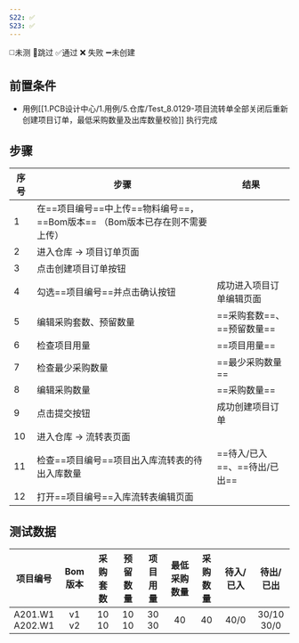 ```yaml
---
S22: ✅
S23: ✅
---
```

◻️未测    🚫跳过     ✅通过    ❌ 失败    ➖未创建

## 前置条件

- 用例[[1.PCB设计中心/1.用例/5.仓库/Test_8.0129-项目流转单全部关闭后重新创建项目订单，最低采购数量及出库数量校验]] 执行完成

## 步骤

| 序号  | 步骤                                              | 结果                  |
| --- | ----------------------------------------------- | ------------------- |
| 1   | 在==项目编号==中上传==物料编号==，==Bom版本== （Bom版本已存在则不需要上传） |                     |
| 2   | 进入仓库 -> 项目订单页面                                  |                     |
| 3   | 点击创建项目订单按钮                                      |                     |
| 4   | 勾选==项目编号==并点击确认按钮                               | 成功进入项目订单编辑页面        |
| 5   | 编辑采购套数、预留数量                                     | ==采购套数==、==预留数量==   |
| 6   | 检查项目用量                                          | ==项目用量==            |
| 7   | 检查最少采购数量                                        | ==最少采购数量==          |
| 8   | 编辑采购数量                                          | ==采购数量==            |
| 9   | 点击提交按钮                                          | 成功创建项目订单            |
| 10  | 进入仓库 -> 流转表页面                                   |                     |
| 11  | 检查==项目编号==项目出入库流转表的待出入库数量                       | ==待入/已入==、==待出/已出== |
| 12  | 打开==项目编号==入库流转表编辑页面                             |                     |

## 测试数据

| 项目编号 | Bom版本 | 采购套数 | 预留数量 | 项目用量 | 最低采购数量 | 采购数量 | 待入/已入 | 待出/已出 |
| :--: | :--: | :--: | :--: | :--: | :--: | :--: | :--: | :--: |
| A201.W1<br>A202.W1 | v1<br>v2 | 10<br>10 | 10<br>10 | 30<br>30 | 40 | 40 | 40/0 | 30/10<br>30/0 |
